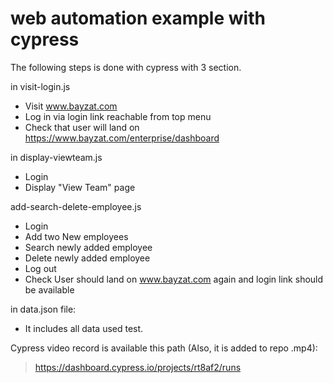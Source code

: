 #  web automation example with cypress
The following steps is done with cypress with 3 section.

in visit-login.js
- Visit www.bayzat.com
- Log in via login link reachable from top menu
- Check that user will land on https://www.bayzat.com/enterprise/dashboard

in display-viewteam.js
- Login
- Display "View Team" page 

add-search-delete-employee.js
- Login
- Add two New employees 
- Search newly added employee
- Delete newly added employee
- Log out
- Check User should land on www.bayzat.com again and login link should be available

 
 in data.json file:
 - It includes all data used test.
 
 Cypress video record is available this path (Also, it is added to repo .mp4):

> https://dashboard.cypress.io/projects/rt8af2/runs
